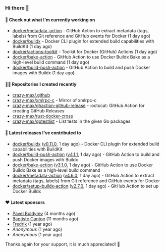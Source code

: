 ### Hi there 👋

#### 👷 Check out what I'm currently working on

- [docker/metadata-action](https://github.com/docker/metadata-action) - GitHub Action to extract metadata (tags, labels) from Git reference and GitHub events for Docker (1 day ago)
- [docker/buildx](https://github.com/docker/buildx) - Docker CLI plugin for extended build capabilities with BuildKit (1 day ago)
- [docker/actions-toolkit](https://github.com/docker/actions-toolkit) - Toolkit for Docker (GitHub) Actions (1 day ago)
- [docker/bake-action](https://github.com/docker/bake-action) - GitHub Action to use Docker Buildx Bake as a high-level build command (1 day ago)
- [docker/build-push-action](https://github.com/docker/build-push-action) - GitHub Action to build and push Docker images with Buildx (1 day ago)

#### 👨‍💻 Repositories I created recently

- [crazy-max/.github](https://github.com/crazy-max/.github)
- [crazy-max/xmlrpc-c](https://github.com/crazy-max/xmlrpc-c) - Mirror of xmlrpc-c
- [crazy-max/ghaction-github-release](https://github.com/crazy-max/ghaction-github-release) - :octocat: GitHub Action for creating GitHub Releases
- [crazy-max/rust-docker-cross](https://github.com/crazy-max/rust-docker-cross)
- [crazy-max/gotestlist](https://github.com/crazy-max/gotestlist) - List tests in the given Go packages

#### 🚀 Latest releases I've contributed to

- [docker/buildx](https://github.com/docker/buildx) ([v0.11.0](https://github.com/docker/buildx/releases/tag/v0.11.0), 1 day ago) - Docker CLI plugin for extended build capabilities with BuildKit
- [docker/build-push-action](https://github.com/docker/build-push-action) ([v4.1.1](https://github.com/docker/build-push-action/releases/tag/v4.1.1), 1 day ago) - GitHub Action to build and push Docker images with Buildx
- [docker/bake-action](https://github.com/docker/bake-action) ([v3.1.0](https://github.com/docker/bake-action/releases/tag/v3.1.0), 1 day ago) - GitHub Action to use Docker Buildx Bake as a high-level build command
- [docker/metadata-action](https://github.com/docker/metadata-action) ([v4.6.0](https://github.com/docker/metadata-action/releases/tag/v4.6.0), 1 day ago) - GitHub Action to extract metadata (tags, labels) from Git reference and GitHub events for Docker
- [docker/setup-buildx-action](https://github.com/docker/setup-buildx-action) ([v2.7.0](https://github.com/docker/setup-buildx-action/releases/tag/v2.7.0), 1 day ago) - GitHub Action to set up Docker Buildx

#### ❤️ Latest sponsors
- [Pavel Boldyrev](https://github.com/bpg) (4 months ago)
- [Baptiste Canton](https://github.com/batmac) (11 months ago)
- [Fredrik](https://github.com/fredrikscode) (1 year ago)
- _Anonymous_ (1 year ago)
- _Anonymous_ (1 year ago)

Thanks again for your support, it is much appreciated! 🙏
